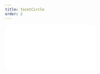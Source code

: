 ```yaml
---
title: facetCircle
order: 2
---
```


<embed src="@/docs/spec/composition/facetCircle.zh.md"></embed>
